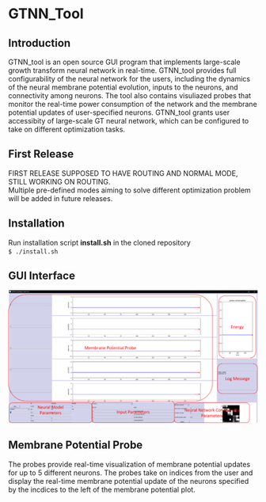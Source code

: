 # GTNN_Tool
## Introduction
GTNN_tool is an open source GUI program that implements large-scale growth transform neural network in real-time. GTNN_tool provides full configurability of the neural network for the users, including the dynamics of the neural membrane potential evolution, inputs to the neurons, and connectivity among neurons. The tool also contains visuliazed probes that monitor the real-time power consumption of the network and the membrane potential updates of user-specified neurons. GTNN_tool grants user accessibity of large-scale GT neural network, which can be configured to take on different optimization tasks.  
## First Release
FIRST RELEASE SUPPOSED TO HAVE ROUTING AND NORMAL MODE, STILL WORKING ON ROUTING.  
Multiple pre-defined modes aiming to solve different optimization problem will be added in future releases.  
## Installation
Run installation script **install.sh** in the cloned repository  
`$ ./install.sh`
## GUI Interface
![GUI](/figures/fig_gui.png)
## Membrane Potential Probe
The probes provide real-time visualization of membrane potential updates for up to 5 different neurons. The probes take on indices from the user and display the real-time membrane potential update of the neurons specified by the incdices to the left of the membrane potential plot.  
## 
